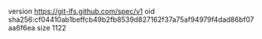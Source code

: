 version https://git-lfs.github.com/spec/v1
oid sha256:cf04410ab1beffcb49b2fb8539d827162f37a75af94979f4dad86bf07aa6f6ea
size 1122

